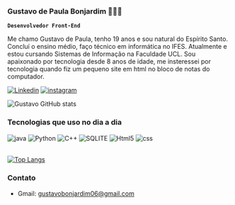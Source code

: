 ### Gustavo de Paula Bonjardim 👩🏻‍💻 

**`Desenvolvedor Front-End`**

Me chamo Gustavo de Paula, tenho 19 anos e sou natural do Espírito Santo. Concluí o ensino médio, faço técnico em informática no IFES. Atualmente e estou cursando Sistemas de Informação na Faculdade UCL. Sou apaixonado por tecnologia desde 8 anos de idade, me insteressei por tecnologia quando fiz um pequeno site em html no bloco de notas do computador. 

[![Linkedin](https://img.shields.io/badge/LinkedIn-0077B5?style=for-the-badge&logo=linkedin&logoColor=white)](https://www.linkedin.com/in/gustavobonjardim/) [![instagram](https://img.shields.io/badge/Instagram-E4405F?style=for-the-badge&logo=instagram&logoColor=white)](https://www.instagram.com/gubonjardim/)


![Gustavo GitHub stats](https://github-readme-stats.vercel.app/api?username=ogygu&show_icons=true&theme=gruvbox)

### Tecnologias que uso no dia a dia

<div>
  <img align ="center" alt="java" src="https://img.shields.io/badge/Java-ED8B00?style=for-the-badge&logo=openjdk&logoColor=white ">
  <img align ="center" alt="Python" src="https://img.shields.io/badge/Python-14354C?style=for-the-badge&logo=python&logoColor=white ">
  <img align ="center" alt="C++" src="https://img.shields.io/badge/C%2B%2B-00599C?style=for-the-badge&logo=c%2B%2B&logoColor=white">
  <img align ="center" alt="SQLITE" src="https://img.shields.io/badge/SQLite-07405E?style=for-the-badge&logo=sqlite&logoColor=white">
  <img align ="center" alt="Html5" src="https://img.shields.io/badge/HTML5-E34F26?style=for-the-badge&logo=html5&logoColor=white">
  <img align ="center" alt="css" src="https://img.shields.io/badge/CSS3-1572B6?style=for-the-badge&logo=css3&logoColor=white">
<div><br> 

[![Top Langs](https://github-readme-stats.vercel.app/api/top-langs/?username=ogygu&layout=donut-vertical)](https://github.com/ogygu/github-readme-stats)


### Contato
- Gmail: gustavobonjardim06@gmail.com

  















